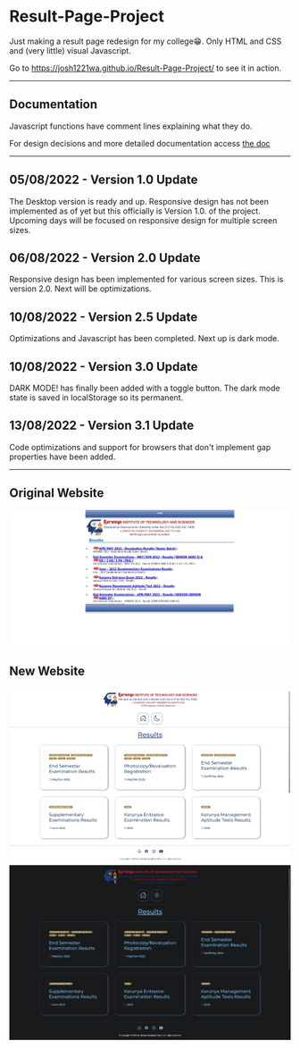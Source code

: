 # Result-Page-Project

Just making a result page redesign for my college😁.
Only HTML and CSS and (very little) visual Javascript.

Go to https://josh1221wa.github.io/Result-Page-Project/ to see it in action.

---

## Documentation
<p>Javascript functions have comment lines explaining what they do.</p>
For design decisions and more detailed documentation access <a href="https://github.com/josh1221wa/Result-Page-Project/blob/master/Design-decisions.md">the doc</a>

---

## 05/08/2022 - Version 1.0 Update

The Desktop version is ready and up. Responsive design has not been implemented as of yet but this officially is Version 1.0. of the project. Upcoming days will be focused on responsive design for multiple screen sizes.

## 06/08/2022 - Version 2.0 Update

Responsive design has been implemented for various screen sizes. This is version 2.0. Next will be optimizations.

## 10/08/2022 - Version 2.5 Update

Optimizations and Javascript has been completed. Next up is dark mode.

## 10/08/2022 - Version 3.0 Update

DARK MODE! has finally been added with a toggle button. The dark mode state is saved in localStorage so its permanent.

## 13/08/2022 - Version 3.1 Update

Code optimizations and support for browsers that don't implement gap properties have been added.

---

## Original Website

![old page](https://github.com/josh1221wa/Result-Page-Project/blob/master/img/old-page.png?raw=true)

## New Website

![new page light](https://github.com/josh1221wa/Result-Page-Project/blob/master/img/new-page-light.png?raw=true)
![new page dark](https://github.com/josh1221wa/Result-Page-Project/blob/master/img/new-page-dark.png?raw=true)
